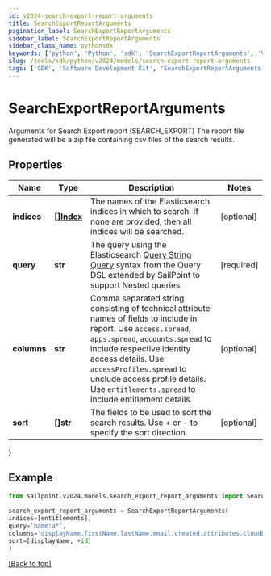 ```yaml
---
id: v2024-search-export-report-arguments
title: SearchExportReportArguments
pagination_label: SearchExportReportArguments
sidebar_label: SearchExportReportArguments
sidebar_class_name: pythonsdk
keywords: ['python', 'Python', 'sdk', 'SearchExportReportArguments', 'V2024SearchExportReportArguments'] 
slug: /tools/sdk/python/v2024/models/search-export-report-arguments
tags: ['SDK', 'Software Development Kit', 'SearchExportReportArguments', 'V2024SearchExportReportArguments']
---
```


# SearchExportReportArguments

Arguments for Search Export report (SEARCH_EXPORT)  The report file generated will be a zip file containing csv files of the search results. 

## Properties

Name | Type | Description | Notes
------------ | ------------- | ------------- | -------------
**indices** | [**[]Index**](index) | The names of the Elasticsearch indices in which to search. If none are provided, then all indices will be searched. | [optional] 
**query** | **str** | The query using the Elasticsearch [Query String Query](https://www.elastic.co/guide/en/elasticsearch/reference/5.2/query-dsl-query-string-query.html#query-string) syntax from the Query DSL extended by SailPoint to support Nested queries. | [required]
**columns** | **str** | Comma separated string consisting of technical attribute names of fields to include in report.  Use `access.spread`, `apps.spread`, `accounts.spread` to include respective identity access details.  Use `accessProfiles.spread` to unclude access profile details.  Use `entitlements.spread` to include entitlement details.  | [optional] 
**sort** | **[]str** | The fields to be used to sort the search results. Use + or - to specify the sort direction. | [optional] 
}

## Example

```python
from sailpoint.v2024.models.search_export_report_arguments import SearchExportReportArguments

search_export_report_arguments = SearchExportReportArguments(
indices=[entitlements],
query='name:a*',
columns='displayName,firstName,lastName,email,created,attributes.cloudLifecycleState',
sort=[displayName, +id]
)

```
[[Back to top]](#) 


